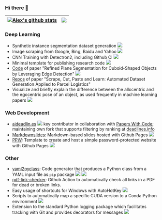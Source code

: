 ### Hi there 👋

| <a href="https://a-nau.github.io"><img align="center" src="https://github-readme-stats.vercel.app/api?username=a-nau&show_icons=true&include_all_commits=true&hide_border=true" alt="Alex's github stats" /></a> | <a href="https://a-nau.github.io"><img align="center" src="https://github-readme-stats.vercel.app/api/top-langs/?username=a-nau&layout=compact&hide_border=true" /></a> |
| ------------- | ------------- |

### Deep Learning

- Synthetic instance segmentation dataset generation <img src="https://img.shields.io/github/stars/a-nau/synthetic-dataset-generation?style=social"/>
- Image scraping from Google, Bing, Baidu and Yahoo <img src="https://img.shields.io/github/stars/a-nau/easy-image-scraping?style=social"/>
- CNN Training with Detectron2, including Github CI <img src="https://img.shields.io/github/stars/a-nau/image-selection-and-cnn-training?style=social"/>
- Minimal template for publishing research code  <img src="https://img.shields.io/github/stars/a-nau/research-code-template-python?style=social"/>
- [Code](https://github.com/a-nau/Plane-Segmentation-Refinement) of paper "Refined Plane Segmentation for Cuboid-Shaped Objects by Leveraging Edge Detection" <img src="https://img.shields.io/github/stars/a-nau/Plane-Segmentation-Refinement?style=social"/>
- [Repos](https://a-nau.github.io/parcel2d/) of paper "Scrape, Cut, Paste and Learn: Automated Dataset Generation Applied to Parcel Logistics"
- Visualize and briefly explain the difference between the allocentric and the egocentric pose of an object, as used frequently in machine learning papers <img src="https://img.shields.io/github/stars/a-nau/allocentric_vs_egocentric_pose?style=social"/>


### Web Development

- [aideadlin.es](https://aideadlin.es) <img src="https://img.shields.io/github/stars/paperswithcode/ai-deadlines?style=social"/> key contributor in collaboration with [Papers With Code](https://paperswithcode.com/); maintaining own fork that supports filtering by ranking at [deadlines.info](https://deadlines.info)
- [Markdownslides](https://github.com/a-nau/markdownslides): Markdown-based slides hosted with Github Pages <img src="https://img.shields.io/github/stars/a-nau/markdownslides?style=social"/>
- [PPW](https://github.com/a-nau/password-protected-website-template):  Template to create and host a simple password-protected website with Github Pages  <img src="https://img.shields.io/github/stars/a-nau/password-protected-website-template?style=social"/>


### Other

- [yaml2pyclass](https://github.com/a-nau/yaml2pyclass): Code generator that produces a Python class from a YAML input file as `pip` package <img src="https://img.shields.io/github/stars/a-nau/password-protected-website-template?style=social"/> <img src="https://img.shields.io/pypi/dm/yaml2pyclass">
- [pdf-link-checker](https://github.com/marketplace/actions/pdf-link-checker): Github Action to automatically check all links in a PDF for dead or broken links.
- Easy usage of shortcuts for Windows with AutoHotKey <img src="https://img.shields.io/github/stars/a-nau/AutoHotKey-GUI-and-Commands?style=social"/>
- Scripts to automatically map a specific CUDA version to a Conda Python environment <img src="https://img.shields.io/github/stars/a-nau/python-cuda-envs?style=social"/>
- Extension to the standard Python logging package which facilitates tracking with Git and provides decorators for messages  <img src="https://img.shields.io/github/stars/a-nau/Logging-Extended?style=social"/>

<!--
**a-nau/a-nau** is a ✨ _special_ ✨ repository because its `README.md` (this file) appears on your GitHub profile.

Here are some ideas to get you started:

- 🔭 I’m currently working on ...
- 🌱 I’m currently learning ...
- 👯 I’m looking to collaborate on ...
- 🤔 I’m looking for help with ...
- 💬 Ask me about ...
- 📫 How to reach me: ...
- 😄 Pronouns: ...
- ⚡ Fun fact: ...
-->
